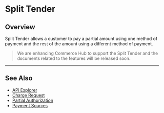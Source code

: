 # Split Tender

## Overview

Split Tender allows a customer to pay a partial amount using one method of payment and the rest of the amount using a different method of payment.

<!-- theme: danger -->
> We are enhancing Commerce Hub to support the Split Tender and the documents related to the features will be released soon.
---

## See Also

- [API Explorer](../api/?type=post&path=/payments/v1/charges)
- [Charge Request](?path=docs/Resources/API-Documents/Payments/Charges.md)
- [Partial Authorization](?path=docs/Resources/Guides/Authorizations/Partial-Auth.md)
- [Payment Sources](?path=docs/Resources/Guides/Payment-Sources/Source-Type.md)